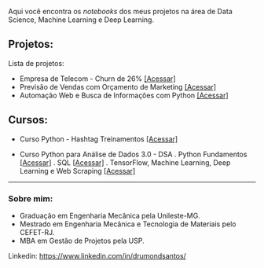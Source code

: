 Aqui você encontra os *notebooks* dos meus projetos na área de Data Science, Machine Learning e Deep Learning.
## Projetos:
Lista de projetos:

- Empresa de Telecom - Churn de 26% [[Acessar]](https://colab.research.google.com/drive/10mBTYcx773tJ7eeB1JBSNgEn0xAVN3Z5#scrollTo=h5pKNlveqFNd)
- Previsão de Vendas com Orçamento de Marketing [[Acessar]](https://colab.research.google.com/drive/15vaN5ZjF4NNfmb9CLG-x5URmcFG9YIjM#scrollTo=Twjgkf3lNjdo)
- Automação Web e Busca de Informações com Python [[Acessar]](https://github.com/danieldrumonds/DataScience/blob/main/Automa%C3%A7%C3%A3o%20Web%20(Selenium).ipynb)

## Cursos:
- Curso Python - Hashtag Treinamentos [[Acessar]](https://github.com/danieldrumonds/DataScience/blob/main/Aulas%20-%20Python%20(Hashtag%20Treinamentos).ipynb)

- Curso Python para Análise de Dados 3.0 - DSA
. Python Fundamentos [[Acessar]](https://github.com/danieldrumonds/DataScience/blob/main/1_Python_para_An%C3%A1lise_de_Dados_3.0_DSA.ipynb)
. SQL [[Acessar]]()
. TensorFlow, Machine Learning, Deep Learning e Web Scraping [[Acessar]](https://github.com/danieldrumonds/DataScience/blob/main/3_TensorFlow_ML_DL_WebScraping_DSA.ipynb)
---
### Sobre mim:

* Graduação em Engenharia Mecânica pela Unileste-MG.
* Mestrado em Engenharia Mecânica e Tecnologia de Materiais pelo CEFET-RJ.
* MBA em Gestão de Projetos pela USP.

Linkedin: https://www.linkedin.com/in/drumondsantos/
